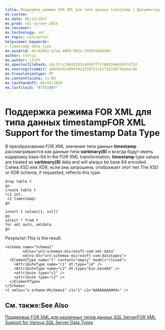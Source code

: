 ```yaml
---
title: Поддержка режима FOR XML для типа данных timestamp | Документация Майкрософт
ms.custom: ''
ms.date: 06/13/2017
ms.prod: sql-server-2014
ms.reviewer: ''
ms.technology: xml
ms.topic: conceptual
helpviewer_keywords:
- timestamp data type
ms.assetid: 4e1920e1-e7a4-4069-965e-3f6039a6099e
author: rothja
ms.author: jroth
ms.openlocfilehash: cbc37cc396922631a958fff270032e669387d72d
ms.sourcegitcommit: ad4d92dce894592a259721a1571b1d8736abacdb
ms.translationtype: MT
ms.contentlocale: ru-RU
ms.lasthandoff: 08/04/2020
ms.locfileid: "87751987"
---
```

# <a name="for-xml-support-for-the-timestamp-data-type"></a><span data-ttu-id="80aa7-102">Поддержка режима FOR XML для типа данных timestamp</span><span class="sxs-lookup"><span data-stu-id="80aa7-102">FOR XML Support for the timestamp Data Type</span></span>
  <span data-ttu-id="80aa7-103">В преобразовании FOR XML значения типа данных **timestamp** рассматриваются как данные типа **varbinary(8)** и всегда будут иметь кодировку base-64.</span><span class="sxs-lookup"><span data-stu-id="80aa7-103">In the FOR XML transformation, **timestamp** type values are treated as **varbinary(8)** data and will always be base 64 encoded.</span></span> <span data-ttu-id="80aa7-104">Схема XSD или XDR, если она запрошена, отображает этот тип.</span><span class="sxs-lookup"><span data-stu-id="80aa7-104">The XSD or XDR schema, if requested, reflects this type.</span></span>  
  
```  
drop table t  
go  
create table t  
(c1 int,  
 c2 timestamp)  
go  
  
insert t values(1, null)  
go  
select * from t  
for xml auto, xmldata  
go  
```  
  
 <span data-ttu-id="80aa7-105">Результат:</span><span class="sxs-lookup"><span data-stu-id="80aa7-105">This is the result:</span></span>  
  
```  
<Schema name="Schema1"   
        xmlns="urn:schemas-microsoft-com:xml-data"   
        xmlns:dt="urn:schemas-microsoft-com:datatypes">  
  <ElementType name="t" content="empty" model="closed">  
    <AttributeType name="c1" dt:type="i4" />  
    <AttributeType name="c2" dt:type="bin.base64" />  
    <attribute type="c1" />  
    <attribute type="c2" />  
  </ElementType>  
</Schema>  
<t xmlns="x-schema:#Schema1" c1="1" c2="AAAAAAAAH04=" />  
```  
  
## <a name="see-also"></a><span data-ttu-id="80aa7-106">См. также:</span><span class="sxs-lookup"><span data-stu-id="80aa7-106">See Also</span></span>  
 [<span data-ttu-id="80aa7-107">Поддержка FOR XML для различных типов данных SQL Server</span><span class="sxs-lookup"><span data-stu-id="80aa7-107">FOR XML Support for Various SQL Server Data Types</span></span>](for-xml-support-for-various-sql-server-data-types.md)  
  
  
